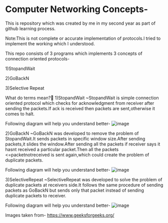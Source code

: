 # Computer Networking Concepts-
This is repository which was created by me in my second year as part of github learning process.

Note:This is not complete or accurate implementation of protocols.I tried to implement the working which I understood.

This repo consists of 3 programs which implements 3 concepts of connection oriented protocols-

1)StopandWait

2)GoBackN

3)Selective Repeat

What do terms mean?🤔
1)StopandWait
   ~StopandWait is simple connection oriented protocol which checks for acknowledgment from receiver after sending the packets.If ack is received then packets are                                                                                         	sent,otherwise it comes to halt.
   
Following diagram will help you understand better-
   ![image](https://user-images.githubusercontent.com/55348832/89562424-90a8bd80-d837-11ea-86ab-5dc3a58db4df.png)
   
2)GoBackN
   ~GoBackN was developed to remove the problem of StopandWait.It sends packets in specific window size.After sending packets,it slides the window.After sending all 	 the packets if receiver says it hasnt received a particular packet.Then all the packets <=packetnotreceived is sent again,which could create the problem of 	    	duplicate packets.
	
Following diagram will help you understand better-
	![image](https://user-images.githubusercontent.com/55348832/89563282-d87c1480-d838-11ea-82b0-92740dbbc85d.png)


	
3)SelectiveRepeat
	~SelectiveRepeat was developed to solve the problem of duplicate packets at receivers side.It follows the same procedure of sending packets as GoBackN but 	    sends only that packet instead of sending duplicate packets to receiver.
	
Following diagram will help you understand better-
	![image](https://user-images.githubusercontent.com/55348832/89562857-3ceaa400-d838-11ea-8569-8a3298ee73a4.png)
	
Images taken from-
https://www.geeksforgeeks.org/


